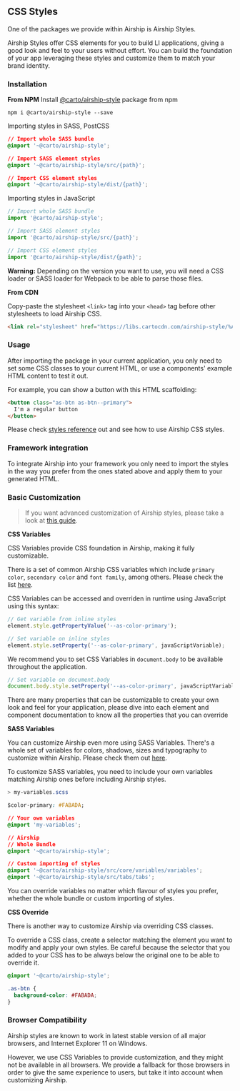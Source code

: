 ## CSS Styles
One of the packages we provide within Airship is Airship Styles.

Airship Styles offer CSS elements for you to build LI applications, giving a good look and feel to your users without effort. You can build the foundation of your app leveraging these styles and customize them to match your brand identity.

### Installation

**From NPM**
  Install [@carto/airship-style](https://www.npmjs.com/package/@carto/airship-style) package from npm

  ```
  npm i @carto/airship-style --save
  ```

  Importing styles in SASS, PostCSS

  ```css
  // Import whole SASS bundle
  @import '~@carto/airship-style';

  // Import SASS element styles
  @import '~@carto/airship-style/src/{path}';

  // Import CSS element styles
  @import '~@carto/airship-style/dist/{path}';
  ```

  Importing styles in JavaScript

  ```javascript
  // Import whole SASS bundle
  import '@carto/airship-style';

  // Import SASS element styles
  import '@carto/airship-style/src/{path}';

  // Import CSS element styles
  import '@carto/airship-style/dist/{path}';
  ```

  **Warning:** Depending on the version you want to use, you will need a CSS loader or SASS loader for Webpack to be able to parse those files.

**From CDN**

Copy-paste the stylesheet `<link>` tag into your `<head>` tag before other stylesheets to load Airship CSS.

```html
<link rel="stylesheet" href="https://libs.cartocdn.com/airship-style/%AS-VERSION%/airship.css" crossorigin="anonymous" integrity="">
```

### Usage

After importing the package in your current application, you only need to set some CSS classes to your current HTML, or use a components' example HTML content to test it out.

For example, you can show a button with this HTML scaffolding:

```html
<button class="as-btn as-btn--primary">
  I'm a regular button
</button>
```

Please check [styles reference](/developers/airship/reference/#/styles/buttons) out and see how to use Airship CSS styles.

### Framework integration
To integrate Airship into your framework you only need to import the styles in the way you prefer from the ones stated above and apply them to your generated HTML.

### Basic Customization
> If you want advanced customization of Airship styles, please take a look at [this guide](/developers/airship/guides/Styling).

**CSS Variables**

CSS Variables provide CSS foundation in Airship, making it fully customizable.

There is a set of common Airship CSS variables which include `primary color`, `secondary color` and `font family`, among others. Please check the list [here](https://github.com/CartoDB/airship/blob/master/packages/styles/src/core/core.scss#L8).

CSS Variables can be accessed and overriden in runtime using JavaScript using this syntax:

```js
// Get variable from inline styles
element.style.getPropertyValue('--as-color-primary');

// Set variable on inline styles
element.style.setProperty('--as-color-primary', javaScriptVariable);
```

We recommend you to set CSS Variables in `document.body` to be available throughout the application.
```js
// Set variable on document.body
document.body.style.setProperty('--as-color-primary', javaScriptVariable);
```

There are many properties that can be customizable to create your own look and feel for your application, please dive into each element and component documentation to know all the properties that you can override

**SASS Variables**

You can customize Airship even more using SASS Variables. There's a whole set of variables for colors, shadows, sizes and typography to customize within Airship. Please check them out [here](https://github.com/CartoDB/airship/tree/master/packages/styles/src/core/variables).

To customize SASS variables, you need to include your own variables matching Airship ones before including Airship styles.

```css
> my-variables.scss

$color-primary: #FABADA;
```

```css
// Your own variables
@import 'my-variables';

// Airship
// Whole Bundle
@import '~@carto/airship-style';

// Custom importing of styles
@import '~@carto/airship-style/src/core/variables/variables';
@import '~@carto/airship-style/src/tabs/tabs';
```

You can override variables no matter which flavour of styles you prefer, whether the whole bundle or custom importing of styles.

**CSS Override**

There is another way to customize Airship via overriding CSS classes.

To override a CSS class, create a selector matching the element you want to modify and apply your own styles. Be careful because the selector that you added to your CSS has to be always below the original one to be able to override it.

```css
@import '~@carto/airship-style';

.as-btn {
  background-color: #FABADA;
}
```

### Browser Compatibility
Airship styles are known to work in latest stable version of all major browsers, and Internet Explorer 11 on Windows.

However, we use CSS Variables to provide customization, and they might not be available in all browsers. We provide a fallback for those browsers in order to give the same experience to users, but take it into account when customizing Airship.

